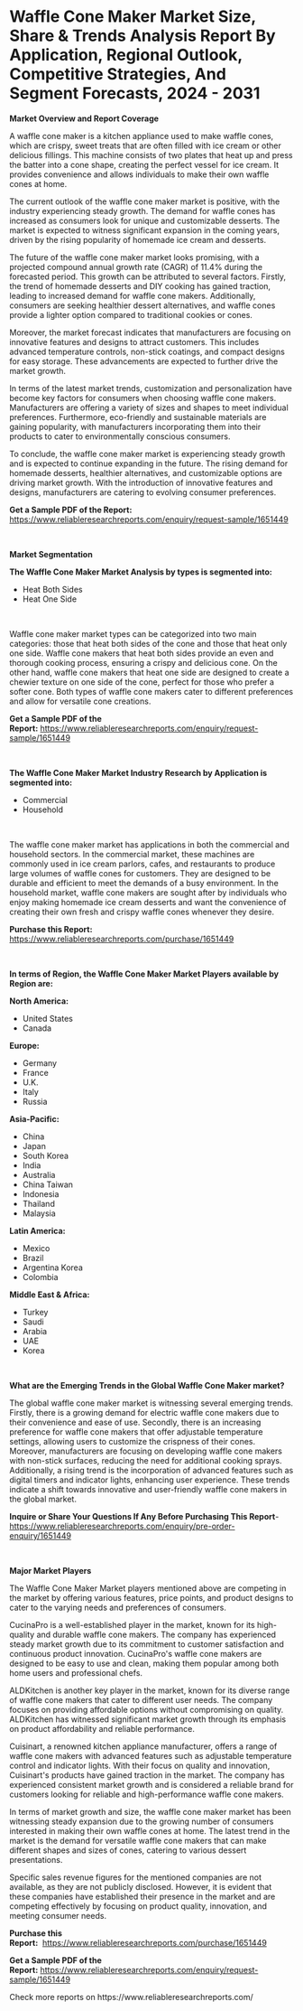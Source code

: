 <p><h1>Waffle Cone Maker Market Size, Share & Trends Analysis Report By Application, Regional Outlook, Competitive Strategies, And Segment Forecasts, 2024 - 2031</h1></p><p><strong>Market Overview and Report Coverage</strong></p>
<p><p>A waffle cone maker is a kitchen appliance used to make waffle cones, which are crispy, sweet treats that are often filled with ice cream or other delicious fillings. This machine consists of two plates that heat up and press the batter into a cone shape, creating the perfect vessel for ice cream. It provides convenience and allows individuals to make their own waffle cones at home.</p><p>The current outlook of the waffle cone maker market is positive, with the industry experiencing steady growth. The demand for waffle cones has increased as consumers look for unique and customizable desserts. The market is expected to witness significant expansion in the coming years, driven by the rising popularity of homemade ice cream and desserts.</p><p>The future of the waffle cone maker market looks promising, with a projected compound annual growth rate (CAGR) of 11.4% during the forecasted period. This growth can be attributed to several factors. Firstly, the trend of homemade desserts and DIY cooking has gained traction, leading to increased demand for waffle cone makers. Additionally, consumers are seeking healthier dessert alternatives, and waffle cones provide a lighter option compared to traditional cookies or cones.</p><p>Moreover, the market forecast indicates that manufacturers are focusing on innovative features and designs to attract customers. This includes advanced temperature controls, non-stick coatings, and compact designs for easy storage. These advancements are expected to further drive the market growth.</p><p>In terms of the latest market trends, customization and personalization have become key factors for consumers when choosing waffle cone makers. Manufacturers are offering a variety of sizes and shapes to meet individual preferences. Furthermore, eco-friendly and sustainable materials are gaining popularity, with manufacturers incorporating them into their products to cater to environmentally conscious consumers.</p><p>To conclude, the waffle cone maker market is experiencing steady growth and is expected to continue expanding in the future. The rising demand for homemade desserts, healthier alternatives, and customizable options are driving market growth. With the introduction of innovative features and designs, manufacturers are catering to evolving consumer preferences.</p></p>
<p><strong>Get a Sample PDF of the Report:</strong> <a href="https://www.reliableresearchreports.com/enquiry/request-sample/1651449">https://www.reliableresearchreports.com/enquiry/request-sample/1651449</a></p>
<p>&nbsp;</p>
<p><strong>Market Segmentation</strong></p>
<p><strong>The Waffle Cone Maker Market Analysis by types is segmented into:</strong></p>
<p><ul><li>Heat Both Sides</li><li>Heat One Side</li></ul></p>
<p>&nbsp;</p>
<p><p>Waffle cone maker market types can be categorized into two main categories: those that heat both sides of the cone and those that heat only one side. Waffle cone makers that heat both sides provide an even and thorough cooking process, ensuring a crispy and delicious cone. On the other hand, waffle cone makers that heat one side are designed to create a chewier texture on one side of the cone, perfect for those who prefer a softer cone. Both types of waffle cone makers cater to different preferences and allow for versatile cone creations.</p></p>
<p><strong>Get a Sample PDF of the Report:</strong>&nbsp;<a href="https://www.reliableresearchreports.com/enquiry/request-sample/1651449">https://www.reliableresearchreports.com/enquiry/request-sample/1651449</a></p>
<p>&nbsp;</p>
<p><strong>The Waffle Cone Maker Market Industry Research by Application is segmented into:</strong></p>
<p><ul><li>Commercial</li><li>Household</li></ul></p>
<p>&nbsp;</p>
<p><p>The waffle cone maker market has applications in both the commercial and household sectors. In the commercial market, these machines are commonly used in ice cream parlors, cafes, and restaurants to produce large volumes of waffle cones for customers. They are designed to be durable and efficient to meet the demands of a busy environment. In the household market, waffle cone makers are sought after by individuals who enjoy making homemade ice cream desserts and want the convenience of creating their own fresh and crispy waffle cones whenever they desire.</p></p>
<p><strong>Purchase this Report:</strong>&nbsp; <a href="https://www.reliableresearchreports.com/purchase/1651449">https://www.reliableresearchreports.com/purchase/1651449</a></p>
<p>&nbsp;</p>
<p><strong>In terms of Region, the Waffle Cone Maker Market Players available by Region are:</strong></p>
<p>
    <p> <strong> North America: </strong>
        <ul>
            <li>United States</li>
            <li>Canada</li>
        </ul>
        </p> 
    <p> <strong> Europe: </strong>
        <ul>
            <li>Germany</li>
            <li>France</li>
            <li>U.K.</li>
            <li>Italy</li>
            <li>Russia</li>
        </ul>
        </p> 
    <p> <strong> Asia-Pacific: </strong>
        <ul>
            <li>China</li>
            <li>Japan</li>
            <li>South Korea</li>
            <li>India</li>
            <li>Australia</li>
            <li>China Taiwan</li>
            <li>Indonesia</li>
            <li>Thailand</li>
            <li>Malaysia</li>
        </ul>
        </p> 
    <p> <strong> Latin America: </strong>
        <ul>
            <li>Mexico</li>
            <li>Brazil</li>
            <li>Argentina Korea</li>
            <li>Colombia</li>
        </ul>
        </p> 
    <p> <strong> Middle East & Africa: </strong>
        <ul>
            <li>Turkey</li>
            <li>Saudi</li>
            <li>Arabia</li>
            <li>UAE</li>
            <li>Korea</li>
        </ul>
    </p>
    </p>
<p>&nbsp;</p>
<p><strong>What are the Emerging Trends in the Global Waffle Cone Maker market?</strong></p>
<p><p>The global waffle cone maker market is witnessing several emerging trends. Firstly, there is a growing demand for electric waffle cone makers due to their convenience and ease of use. Secondly, there is an increasing preference for waffle cone makers that offer adjustable temperature settings, allowing users to customize the crispness of their cones. Moreover, manufacturers are focusing on developing waffle cone makers with non-stick surfaces, reducing the need for additional cooking sprays. Additionally, a rising trend is the incorporation of advanced features such as digital timers and indicator lights, enhancing user experience. These trends indicate a shift towards innovative and user-friendly waffle cone makers in the global market.</p></p>
<p><strong>Inquire or Share Your Questions If Any Before Purchasing This Report</strong>- <a href="https://www.reliableresearchreports.com/enquiry/pre-order-enquiry/1651449">https://www.reliableresearchreports.com/enquiry/pre-order-enquiry/1651449</a></p>
<p>&nbsp;</p>
<p><strong>Major Market Players</strong></p>
<p><p>The Waffle Cone Maker Market players mentioned above are competing in the market by offering various features, price points, and product designs to cater to the varying needs and preferences of consumers. </p><p>CucinaPro is a well-established player in the market, known for its high-quality and durable waffle cone makers. The company has experienced steady market growth due to its commitment to customer satisfaction and continuous product innovation. CucinaPro's waffle cone makers are designed to be easy to use and clean, making them popular among both home users and professional chefs.</p><p>ALDKitchen is another key player in the market, known for its diverse range of waffle cone makers that cater to different user needs. The company focuses on providing affordable options without compromising on quality. ALDKitchen has witnessed significant market growth through its emphasis on product affordability and reliable performance.</p><p>Cuisinart, a renowned kitchen appliance manufacturer, offers a range of waffle cone makers with advanced features such as adjustable temperature control and indicator lights. With their focus on quality and innovation, Cuisinart's products have gained traction in the market. The company has experienced consistent market growth and is considered a reliable brand for customers looking for reliable and high-performance waffle cone makers.</p><p>In terms of market growth and size, the waffle cone maker market has been witnessing steady expansion due to the growing number of consumers interested in making their own waffle cones at home. The latest trend in the market is the demand for versatile waffle cone makers that can make different shapes and sizes of cones, catering to various dessert presentations.</p><p>Specific sales revenue figures for the mentioned companies are not available, as they are not publicly disclosed. However, it is evident that these companies have established their presence in the market and are competing effectively by focusing on product quality, innovation, and meeting consumer needs.</p></p>
<p><strong>Purchase this Report:</strong>&nbsp;&nbsp;<a href="https://www.reliableresearchreports.com/purchase/1651449">https://www.reliableresearchreports.com/purchase/1651449</a></p>
<p></p>
<p><strong>Get a Sample PDF of the Report:</strong>&nbsp;<a href="https://www.reliableresearchreports.com/enquiry/request-sample/1651449">https://www.reliableresearchreports.com/enquiry/request-sample/1651449</a></p>
<p>Check more reports on https://www.reliableresearchreports.com/</p>